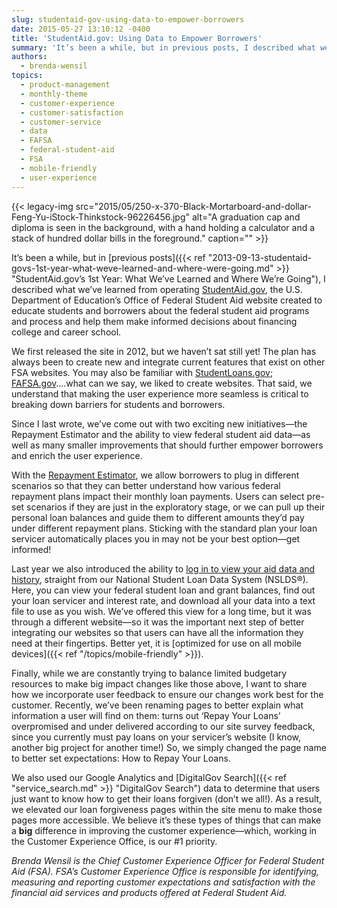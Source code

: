 ```yaml
---
slug: studentaid-gov-using-data-to-empower-borrowers
date: 2015-05-27 13:10:12 -0400
title: 'StudentAid.gov: Using Data to Empower Borrowers'
summary: 'It’s been a while, but in previous posts, I described what we’ve learned from operating StudentAid.gov, the U.S. Department of Education’s Office of Federal Student Aid website created to educate students and borrowers about the federal student aid programs and process and help them make informed decisions about financing college and career school. We first'
authors:
  - brenda-wensil
topics:
  - product-management
  - monthly-theme
  - customer-experience
  - customer-satisfaction
  - customer-service
  - data
  - FAFSA
  - federal-student-aid
  - FSA
  - mobile-friendly
  - user-experience
---
```


{{< legacy-img src="2015/05/250-x-370-Black-Mortarboard-and-dollar-Feng-Yu-iStock-Thinkstock-96226456.jpg" alt="A graduation cap and diploma is seen in the background, with a hand holding a calculator and a stack of hundred dollar bills in the foreground." caption="" >}} 

It’s been a while, but in [previous posts]({{< ref "2013-09-13-studentaid-govs-1st-year-what-weve-learned-and-where-were-going.md" >}} "StudentAid.gov’s 1st Year: What We’ve Learned and Where We’re Going"), I described what we’ve learned from operating [StudentAid.gov](https://studentaid.ed.gov/sa/), the U.S. Department of Education’s Office of Federal Student Aid website created to educate students and borrowers about the federal student aid programs and process and help them make informed decisions about financing college and career school.

We first released the site in 2012, but we haven’t sat still yet! The plan has always been to create new and integrate current features that exist on other FSA websites. You may also be familiar with [StudentLoans.gov](https://studentloans.gov/myDirectLoan/index.action); [FAFSA.gov](http://fafsa.gov/)….what can we say, we liked to create websites. That said, we understand that making the user experience more seamless is critical to breaking down barriers for students and borrowers.

Since I last wrote, we’ve come out with two exciting new initiatives—the Repayment Estimator and the ability to view federal student aid data—as well as many smaller improvements that should further empower borrowers and enrich the user experience.

With the [Repayment Estimator](https://studentloans.gov/myDirectLoan/mobile/repayment/repaymentEstimator.action), we allow borrowers to plug in different scenarios so that they can better understand how various federal repayment plans impact their monthly loan payments. Users can select pre-set scenarios if they are just in the exploratory stage, or we can pull up their personal loan balances and guide them to different amounts they’d pay under different repayment plans. Sticking with the standard plan your loan servicer automatically places you in may not be your best option—get informed!

Last year we also introduced the ability to [log in to view your aid data and history](http://studentaid.gov/login), straight from our National Student Loan Data System (NSLDS®). Here, you can view your federal student loan and grant balances, find out your loan servicer and interest rate, and download all your data into a text file to use as you wish. We’ve offered this view for a long time, but it was through a different website—so it was the important next step of better integrating our websites so that users can have all the information they need at their fingertips. Better yet, it is [optimized for use on all mobile devices]({{< ref "/topics/mobile-friendly" >}}).

Finally, while we are constantly trying to balance limited budgetary resources to make big impact changes like those above, I want to share how we incorporate user feedback to ensure our changes work best for the customer. Recently, we’ve been renaming pages to better explain what information a user will find on them: turns out ‘Repay Your Loans’ overpromised and under delivered according to our site survey feedback, since you currently must pay loans on your servicer’s website (I know, another big project for another time!) So, we simply changed the page name to better set expectations: How to Repay Your Loans.

We also used our Google Analytics and [DigitalGov Search]({{< ref "service_search.md" >}} "DigitalGov Search") data to determine that users just want to know how to get their loans forgiven (don’t we all!). As a result, we elevated our loan forgiveness pages within the site menu to make those pages more accessible. We believe it’s these types of things that can make a **big** difference in improving the customer experience—which, working in the Customer Experience Office, is our #1 priority.

_Brenda Wensil is the Chief Customer Experience Officer for Federal Student Aid (FSA). FSA’s Customer Experience Office is responsible for identifying, measuring and reporting customer expectations and satisfaction with the financial aid services and products offered at Federal Student Aid._